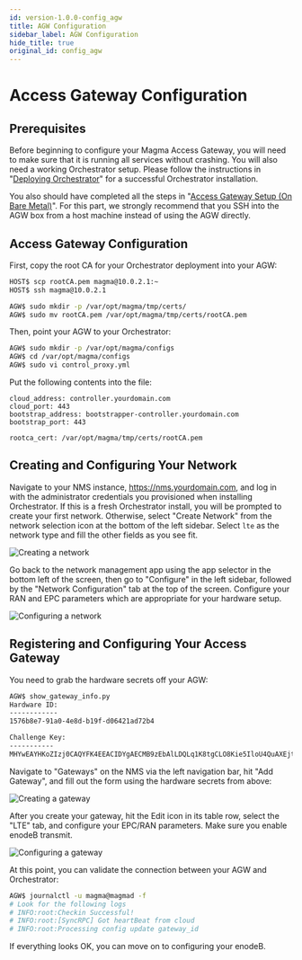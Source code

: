 ```yaml
---
id: version-1.0.0-config_agw
title: AGW Configuration
sidebar_label: AGW Configuration
hide_title: true
original_id: config_agw
---
```

# Access Gateway Configuration
## Prerequisites

Before beginning to configure your Magma Access Gateway, you will need to make
sure that it is running all services without crashing. You will also need a
working Orchestrator setup. Please follow the instructions in
"[Deploying Orchestrator](
https://facebookincubator.github.io/magma/docs/orc8r/deploying)" for a
successful Orchestrator installation.

You also should have completed all the steps in "[Access Gateway Setup (On Bare Metal)](https://facebookincubator.github.io/magma/docs/lte/setup_deb)".
For this part, we strongly recommend that you SSH into the AGW box from a host
machine instead of using the AGW directly.

## Access Gateway Configuration

First, copy the root CA for your Orchestrator deployment into your AGW:

```bash
HOST$ scp rootCA.pem magma@10.0.2.1:~
HOST$ ssh magma@10.0.2.1

AGW$ sudo mkdir -p /var/opt/magma/tmp/certs/
AGW$ sudo mv rootCA.pem /var/opt/magma/tmp/certs/rootCA.pem
```

Then, point your AGW to your Orchestrator:

```bash
AGW$ sudo mkdir -p /var/opt/magma/configs
AGW$ cd /var/opt/magma/configs
AGW$ sudo vi control_proxy.yml
```

Put the following contents into the file:

```
cloud_address: controller.yourdomain.com
cloud_port: 443
bootstrap_address: bootstrapper-controller.yourdomain.com
bootstrap_port: 443

rootca_cert: /var/opt/magma/tmp/certs/rootCA.pem
```

## Creating and Configuring Your Network

Navigate to your NMS instance, https://nms.yourdomain.com, and log in with the
administrator credentials you provisioned when installing Orchestrator. If this
is a fresh Orchestrator install, you will be prompted to create your first
network. Otherwise, select "Create Network" from the network selection icon
at the bottom of the left sidebar. Select `lte` as the network type and fill
the other fields as you see fit.

![Creating a network](assets/nms/createnetwork.png)

Go back to the network management app using the app selector in the bottom left
of the screen, then go to "Configure" in the left sidebar, followed by the
"Network Configuration" tab at the top of the screen. Configure your RAN and
EPC parameters which are appropriate for your hardware setup.

![Configuring a network](assets/nms/configurenetwork.png)

## Registering and Configuring Your Access Gateway

You need to grab the hardware secrets off your AGW:

```bash
AGW$ show_gateway_info.py
Hardware ID:
------------
1576b8e7-91a0-4e8d-b19f-d06421ad72b4

Challenge Key:
-----------
MHYwEAYHKoZIzj0CAQYFK4EEACIDYgAECMB9zEbAlLDQLq1K8tgCLO8Kie5IloU4QuAXEjtR19jt0KTkRzTYcBK1XwA+C6ALVKFWtlxQfrPpwOwLE7GFkZv1i7Lzc6dpqLnufSlvE/Xlq4n5K877tIuNac3U/8un
```

Navigate to "Gateways" on the NMS via the left navigation bar, hit
"Add Gateway", and fill out the form using the hardware secrets from above:

![Creating a gateway](assets/nms/create_agw.png)

After you create your gateway, hit the Edit icon in its table row, select the
"LTE" tab, and configure your EPC/RAN parameters. Make sure you enable enodeB
transmit.

![Configuring a gateway](assets/nms/configure_agw.png)

At this point, you can validate the connection between your AGW and
Orchestrator:

```bash
AGW$ journalctl -u magma@magmad -f
# Look for the following logs
# INFO:root:Checkin Successful!
# INFO:root:[SyncRPC] Got heartBeat from cloud
# INFO:root:Processing config update gateway_id
```

If everything looks OK, you can move on to configuring your enodeB.
